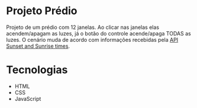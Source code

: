 <h1>Projeto Prédio</h1>
<p>Projeto de um prédio com 12 janelas. Ao clicar nas janelas elas acendem/apagam as luzes, já o botão do controle acende/apaga TODAS as luzes. O cenário muda de acordo com informações recebidas pela <a href="https://sunrise-sunset.org/api">API Sunset and Sunrise times</a>.</p>
<h1>Tecnologias</h1>
<ul>
  <li>HTML</li>
  <li>CSS</li>
  <li>JavaScript</li>
</ul>
